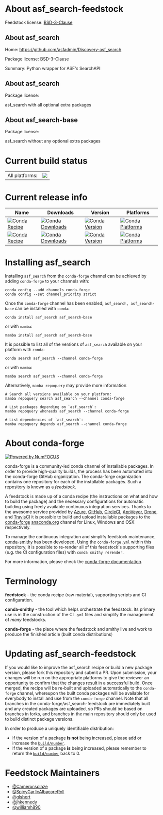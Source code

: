 About asf_search-feedstock
==========================

Feedstock license: [BSD-3-Clause](https://github.com/conda-forge/asf_search-feedstock/blob/main/LICENSE.txt)


About asf_search
----------------

Home: https://github.com/asfadmin/Discovery-asf_search

Package license: BSD-3-Clause

Summary: Python wrapper for ASF's SearchAPI

About asf_search
----------------



Package license: 

asf_search with all optional extra packages

About asf_search-base
---------------------



Package license: 

asf_search without any optional extra packages

Current build status
====================


<table><tr><td>All platforms:</td>
    <td>
      <a href="https://dev.azure.com/conda-forge/feedstock-builds/_build/latest?definitionId=12402&branchName=main">
        <img src="https://dev.azure.com/conda-forge/feedstock-builds/_apis/build/status/asf_search-feedstock?branchName=main">
      </a>
    </td>
  </tr>
</table>

Current release info
====================

| Name | Downloads | Version | Platforms |
| --- | --- | --- | --- |
| [![Conda Recipe](https://img.shields.io/badge/recipe-asf__search-green.svg)](https://anaconda.org/conda-forge/asf_search) | [![Conda Downloads](https://img.shields.io/conda/dn/conda-forge/asf_search.svg)](https://anaconda.org/conda-forge/asf_search) | [![Conda Version](https://img.shields.io/conda/vn/conda-forge/asf_search.svg)](https://anaconda.org/conda-forge/asf_search) | [![Conda Platforms](https://img.shields.io/conda/pn/conda-forge/asf_search.svg)](https://anaconda.org/conda-forge/asf_search) |
| [![Conda Recipe](https://img.shields.io/badge/recipe-asf__search--base-green.svg)](https://anaconda.org/conda-forge/asf_search-base) | [![Conda Downloads](https://img.shields.io/conda/dn/conda-forge/asf_search-base.svg)](https://anaconda.org/conda-forge/asf_search-base) | [![Conda Version](https://img.shields.io/conda/vn/conda-forge/asf_search-base.svg)](https://anaconda.org/conda-forge/asf_search-base) | [![Conda Platforms](https://img.shields.io/conda/pn/conda-forge/asf_search-base.svg)](https://anaconda.org/conda-forge/asf_search-base) |

Installing asf_search
=====================

Installing `asf_search` from the `conda-forge` channel can be achieved by adding `conda-forge` to your channels with:

```
conda config --add channels conda-forge
conda config --set channel_priority strict
```

Once the `conda-forge` channel has been enabled, `asf_search, asf_search-base` can be installed with `conda`:

```
conda install asf_search asf_search-base
```

or with `mamba`:

```
mamba install asf_search asf_search-base
```

It is possible to list all of the versions of `asf_search` available on your platform with `conda`:

```
conda search asf_search --channel conda-forge
```

or with `mamba`:

```
mamba search asf_search --channel conda-forge
```

Alternatively, `mamba repoquery` may provide more information:

```
# Search all versions available on your platform:
mamba repoquery search asf_search --channel conda-forge

# List packages depending on `asf_search`:
mamba repoquery whoneeds asf_search --channel conda-forge

# List dependencies of `asf_search`:
mamba repoquery depends asf_search --channel conda-forge
```


About conda-forge
=================

[![Powered by
NumFOCUS](https://img.shields.io/badge/powered%20by-NumFOCUS-orange.svg?style=flat&colorA=E1523D&colorB=007D8A)](https://numfocus.org)

conda-forge is a community-led conda channel of installable packages.
In order to provide high-quality builds, the process has been automated into the
conda-forge GitHub organization. The conda-forge organization contains one repository
for each of the installable packages. Such a repository is known as a *feedstock*.

A feedstock is made up of a conda recipe (the instructions on what and how to build
the package) and the necessary configurations for automatic building using freely
available continuous integration services. Thanks to the awesome service provided by
[Azure](https://azure.microsoft.com/en-us/services/devops/), [GitHub](https://github.com/),
[CircleCI](https://circleci.com/), [AppVeyor](https://www.appveyor.com/),
[Drone](https://cloud.drone.io/welcome), and [TravisCI](https://travis-ci.com/)
it is possible to build and upload installable packages to the
[conda-forge](https://anaconda.org/conda-forge) [anaconda.org](https://anaconda.org/)
channel for Linux, Windows and OSX respectively.

To manage the continuous integration and simplify feedstock maintenance,
[conda-smithy](https://github.com/conda-forge/conda-smithy) has been developed.
Using the ``conda-forge.yml`` within this repository, it is possible to re-render all of
this feedstock's supporting files (e.g. the CI configuration files) with ``conda smithy rerender``.

For more information, please check the [conda-forge documentation](https://conda-forge.org/docs/).

Terminology
===========

**feedstock** - the conda recipe (raw material), supporting scripts and CI configuration.

**conda-smithy** - the tool which helps orchestrate the feedstock.
                   Its primary use is in the construction of the CI ``.yml`` files
                   and simplify the management of *many* feedstocks.

**conda-forge** - the place where the feedstock and smithy live and work to
                  produce the finished article (built conda distributions)


Updating asf_search-feedstock
=============================

If you would like to improve the asf_search recipe or build a new
package version, please fork this repository and submit a PR. Upon submission,
your changes will be run on the appropriate platforms to give the reviewer an
opportunity to confirm that the changes result in a successful build. Once
merged, the recipe will be re-built and uploaded automatically to the
`conda-forge` channel, whereupon the built conda packages will be available for
everybody to install and use from the `conda-forge` channel.
Note that all branches in the conda-forge/asf_search-feedstock are
immediately built and any created packages are uploaded, so PRs should be based
on branches in forks, and branches in the main repository should only be used to
build distinct package versions.

In order to produce a uniquely identifiable distribution:
 * If the version of a package **is not** being increased, please add or increase
   the [``build/number``](https://docs.conda.io/projects/conda-build/en/latest/resources/define-metadata.html#build-number-and-string).
 * If the version of a package **is** being increased, please remember to return
   the [``build/number``](https://docs.conda.io/projects/conda-build/en/latest/resources/define-metadata.html#build-number-and-string)
   back to 0.

Feedstock Maintainers
=====================

* [@Cameronsplaze](https://github.com/Cameronsplaze/)
* [@SpicyGarlicAlbacoreRoll](https://github.com/SpicyGarlicAlbacoreRoll/)
* [@glshort](https://github.com/glshort/)
* [@jhkennedy](https://github.com/jhkennedy/)
* [@williamh890](https://github.com/williamh890/)

